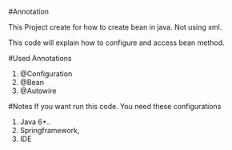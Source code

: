 #Annotation

This Project create for how to create bean in java. Not using xml.

This code will explain how to configure and access bean method.

#Used Annotations
1. @Configuration
2. @Bean
3. @Autowire

#Notes
If you want run this code. You need these configurations
1. Java 6+..
2. Springframework,
3. IDE
